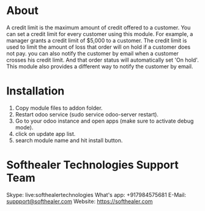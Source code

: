 About
============
A credit limit is the maximum amount of credit offered to a customer. You can set a credit limit for every customer using this module. For example, a manager grants a credit limit of $5,000 to a customer. The credit limit is used to limit the amount of loss that order will on hold if a customer does not pay. you can also notify the customer by email when a customer crosses his credit limit. And that order status will automatically set 'On hold'. This module also provides a different way to notify the customer by email.


Installation
============
1) Copy module files to addon folder.
2) Restart odoo service (sudo service odoo-server restart).
3) Go to your odoo instance and open apps (make sure to activate debug mode).
4) click on update app list. 
5) search module name and hit install button.

Softhealer Technologies Support Team
=====================================
Skype: live:softhealertechnologies
What's app: +917984575681
E-Mail: suppport@softhealer.com
Website: https://softhealer.com
